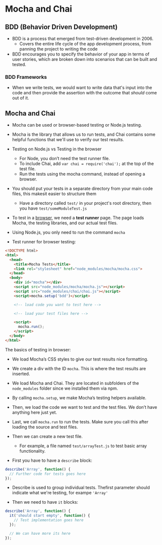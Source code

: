 # Mocha and Chai

## BDD (Behavior Driven Development)

* BDD is a process that emerged from test-driven development in 2006.
  * Covers the entire life cycle of the app development process, from panning the project to writing the code
* BDD encourages you to specify the behavior of your app in terms of user stories, which are broken down into scenarios that can be built and tested.

### BDD Frameworks

* When we write tests, we would want to write data that's input into the code and then provide the assertion with the outcome that *should* come out of it.

## Mocha and Chai

* Mocha can be used or browser-based testing or Node.js testing.
* Mocha is the library that allows us to run tests, and Chai contains some helpful functions that we'll use to verify our test results.

* Testing on Node.js vs Testing in the browser
  * For Node, you don’t need the test runner file.
  * To include Chai, add `var chai = require('chai');` at the top of the test file.
  * Run the tests using the mocha command, instead of opening a browser.

* You should put your tests in a separate directory from your main code files, this makesit easier to structure them
  * Have a directory called `test/` in your project's root directory, then you have `test/someModuleTest.js`

* To test in a <u>browser</u>, we need a **test runner** page. The page loads Mocha, the testing libraries, and our actual test files.

* Using Node.js, you only need to run the command `mocha`

* Test runner for browser testing:

```html
<!DOCTYPE html>
<html>
  <head>
    <title>Mocha Tests</title>
    <link rel="stylesheet" href="node_modules/mocha/mocha.css">
  </head>
  <body>
    <div id="mocha"></div>
    <script src="node_modules/mocha/mocha.js"></script>
    <script src="node_modules/chai/chai.js"></script>
    <script>mocha.setup('bdd')</script>

    <!-- load code you want to test here -->

    <!-- load your test files here -->

    <script>
      mocha.run();
    </script>
  </body>
</html>
```

The basics of testing in browser:

  * We load Mocha’s CSS styles to give our test results nice formatting.
  * We create a div with the ID `mocha`. This is where the test results are inserted.
  * We load Mocha and Chai. They are located in subfolders of the `node_modules` folder since we installed them via npm.
  * By calling `mocha.setup`, we make Mocha’s testing helpers available.
  * Then, we load the code we want to test and the test files. We don’t have anything here just yet.
  * Last, we call `mocha.run` to run the tests. Make sure you call this after loading the source and test files.

* Then we can create a new test file.
  * For example, a file named `test/arrayTest.js` to test basic array functionality.

* First you have to have a `describe` block:

```js
describe('Array', function() {
  // Further code for tests goes here
});
```

* Describe is used to group individual tests. Thefirst parameter should indicate what we're testing, for exampe `'Array'`

* Then we need to have `it` blocks:

```js
describe('Array', function() {
  it('should start empty', function() {
    // Test implementation goes here
  });

  // We can have more its here
});
```